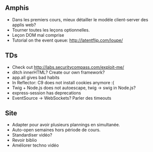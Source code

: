 ## Amphis

- Dans les premiers cours, mieux détailler le modèle client-server des
  applis web?
- Tourner toutes les leçons optionnelles.
- Leçon DOM mal comprise
- Tutorial on the event queue: http://latentflip.com/loupe/

## TDs

- Check out http://labs.securitycompass.com/exploit-me/
- ditch innerHTML? Create our own framework?
- app.all gives bad habits
- In Reflector: C9 does not install cookies anymore :(
- Twig + Node.js does not autoescape, twig → swig in Node.js?
- express-session has deprecations
- EventSource → WebSockets? Parler des timeouts

## Site

- Adapter pour avoir plusieurs plannings en simultanée.
- Auto-open semaines hors période de cours.
- Standardiser vidéo?
- Revoir biblio
- Améliorer techno vidéo
